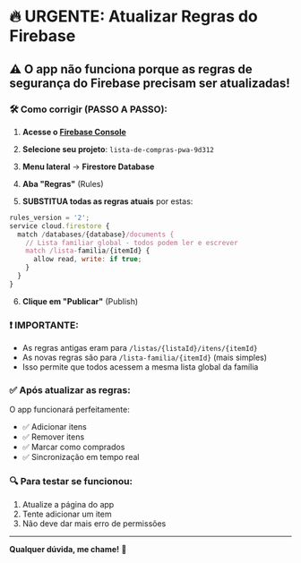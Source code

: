 # 🔥 URGENTE: Atualizar Regras do Firebase

## ⚠️ O app não funciona porque as regras de segurança do Firebase precisam ser atualizadas!

### 🛠️ **Como corrigir (PASSO A PASSO):**

1. **Acesse o [Firebase Console](https://console.firebase.google.com)**

2. **Selecione seu projeto**: `lista-de-compras-pwa-9d312`

3. **Menu lateral** → **Firestore Database**

4. **Aba "Regras"** (Rules)

5. **SUBSTITUA todas as regras atuais** por estas:

```javascript
rules_version = '2';
service cloud.firestore {
  match /databases/{database}/documents {
    // Lista familiar global - todos podem ler e escrever
    match /lista-familia/{itemId} {
      allow read, write: if true;
    }
  }
}
```

6. **Clique em "Publicar"** (Publish)

### ❗ **IMPORTANTE:**

- As regras antigas eram para `/listas/{listaId}/itens/{itemId}`
- As novas regras são para `/lista-familia/{itemId}` (mais simples)
- Isso permite que todos acessem a mesma lista global da família

### ✅ **Após atualizar as regras:**

O app funcionará perfeitamente:
- ✅ Adicionar itens
- ✅ Remover itens  
- ✅ Marcar como comprados
- ✅ Sincronização em tempo real

### 🔍 **Para testar se funcionou:**

1. Atualize a página do app
2. Tente adicionar um item
3. Não deve dar mais erro de permissões

---

**Qualquer dúvida, me chame!** 🚀